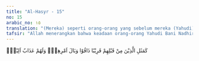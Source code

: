 ```yaml
---
title: "Al-Hasyr - 15"
no: 15
arabic_no: ١٥
translation: "(Mereka) seperti orang-orang yang sebelum mereka (Yahudi) belum lama berselang, telah merasakan akibat buruk (terusir) disebabkan perbuatan mereka sendiri. Dan mereka akan men-dapat azab yang pedih. "
tafsir: "Allah menerangkan bahwa keadaan orang-orang Yahudi Bani Nadhir itu sama halnya dengan orang-orang Yahudi Bani Qainuqa' yang juga berdomisili di sekitar kota Medinah. Karena tindakan Bani Qainuqa' serupa dengan tindakan Bani Nadhir, maka mereka diperangi oleh Rasulullah saw pada hari Sabtu bulan Syawal, 20 bulan setelah Nabi hijrah. Akhirnya mereka diusir dari Medinah ke suatu tempat bernama Adhri'at di negeri Syam. Bani Qainuqa' telah merasakan akibat buruk dari perbuatan mereka. Jarak waktu antara kedua kejadian itu tidak lama, hanya dua tahun. Jadi peristiwa Bani Nadhir terjadi pada tahun keempat hijrah.\n\nSemestinya peristiwa pengusiran Bani Qainuqa' menjadi pelajaran bagi Bani Nadhir ketika mengadakan hubungan dengan kaum Muslimin di Medinah. Seandainya mereka melaksanakan ketentuan yang disepakati dalam perjanjian damai yang telah mereka tetapkan bersama Rasulullah saw, mereka akan hidup damai dan tenteram di bawah pemerintahan Rasulullah saw. Tetapi mereka melanggar perjanjian damai itu, sehingga mereka mengalami nasib yang sama dengan Bani Qainuqa'.\n\nDari ayat ini dapat dipahami bahwa kaum Muslimin diperintahkan bersikap baik kepada orang-orang yang bukan Islam, selama orang-orang yang bukan Islam itu bersikap baik kepada mereka. Sikap baik itu adalah cermin dari keinginan hati, kemudian terwujud dalam perbuatan dan tindakan, baik secara terang-terangan maupun secara sembunyi-sembunyi. Keinginan hati itu terbaca pula pada air muka seseorang dalam pergaulannya. Seandainya orang-orang yang bukan Muslim tidak bersikap baik, seperti yang dilakukan Bani Qainuqa' dan Bani Nadhir, adalah wajar apabila kaum Muslimin melakukan tindakan yang setimpal untuk mengimbangi tindakan-tindakan mereka."
---
```

كَمَثَلِ الَّذِيْنَ مِنْ قَبْلِهِمْ قَرِيْبًا ذَاقُوْا وَبَالَ اَمْرِهِمْۚ وَلَهُمْ عَذَابٌ اَلِيْمٌۚ 